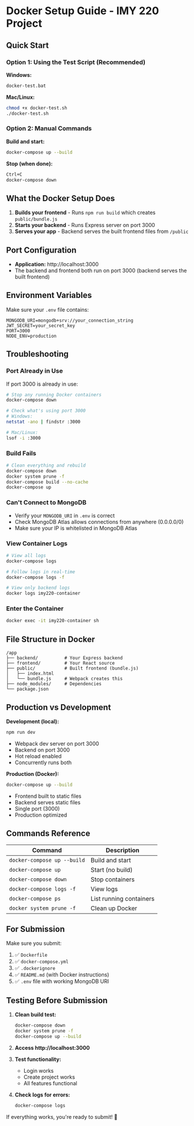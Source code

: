 # Docker Setup Guide - IMY 220 Project

## Quick Start

### Option 1: Using the Test Script (Recommended)
**Windows:**
```bash
docker-test.bat
```

**Mac/Linux:**
```bash
chmod +x docker-test.sh
./docker-test.sh
```

### Option 2: Manual Commands

**Build and start:**
```bash
docker-compose up --build
```

**Stop (when done):**
```bash
Ctrl+C
docker-compose down
```

## What the Docker Setup Does

1. **Builds your frontend** - Runs `npm run build` which creates `public/bundle.js`
2. **Starts your backend** - Runs Express server on port 3000
3. **Serves your app** - Backend serves the built frontend files from `/public`

## Port Configuration
- **Application:** http://localhost:3000
- The backend and frontend both run on port 3000 (backend serves the built frontend)

## Environment Variables
Make sure your `.env` file contains:
```env
MONGODB_URI=mongodb+srv://your_connection_string
JWT_SECRET=your_secret_key
PORT=3000
NODE_ENV=production
```

## Troubleshooting

### Port Already in Use
If port 3000 is already in use:
```bash
# Stop any running Docker containers
docker-compose down

# Check what's using port 3000
# Windows:
netstat -ano | findstr :3000

# Mac/Linux:
lsof -i :3000
```

### Build Fails
```bash
# Clean everything and rebuild
docker-compose down
docker system prune -f
docker-compose build --no-cache
docker-compose up
```

### Can't Connect to MongoDB
- Verify your `MONGODB_URI` in `.env` is correct
- Check MongoDB Atlas allows connections from anywhere (0.0.0.0/0)
- Make sure your IP is whitelisted in MongoDB Atlas

### View Container Logs
```bash
# View all logs
docker-compose logs

# Follow logs in real-time
docker-compose logs -f

# View only backend logs
docker logs imy220-container
```

### Enter the Container
```bash
docker exec -it imy220-container sh
```

## File Structure in Docker

```
/app
├── backend/          # Your Express backend
├── frontend/         # Your React source
├── public/           # Built frontend (bundle.js)
│   ├── index.html
│   └── bundle.js     # Webpack creates this
├── node_modules/     # Dependencies
└── package.json
```

## Production vs Development

**Development (local):**
```bash
npm run dev
```
- Webpack dev server on port 3000
- Backend on port 3000
- Hot reload enabled
- Concurrently runs both

**Production (Docker):**
```bash
docker-compose up --build
```
- Frontend built to static files
- Backend serves static files
- Single port (3000)
- Production optimized

## Commands Reference

| Command | Description |
|---------|-------------|
| `docker-compose up --build` | Build and start |
| `docker-compose up` | Start (no build) |
| `docker-compose down` | Stop containers |
| `docker-compose logs -f` | View logs |
| `docker-compose ps` | List running containers |
| `docker system prune -f` | Clean up Docker |

## For Submission

Make sure you submit:
1. ✅ `Dockerfile`
2. ✅ `docker-compose.yml`
3. ✅ `.dockerignore`
4. ✅ `README.md` (with Docker instructions)
5. ✅ `.env` file with working MongoDB URI

## Testing Before Submission

1. **Clean build test:**
   ```bash
   docker-compose down
   docker system prune -f
   docker-compose up --build
   ```

2. **Access http://localhost:3000**

3. **Test functionality:**
   - Login works
   - Create project works
   - All features functional

4. **Check logs for errors:**
   ```bash
   docker-compose logs
   ```

If everything works, you're ready to submit! 🎉

